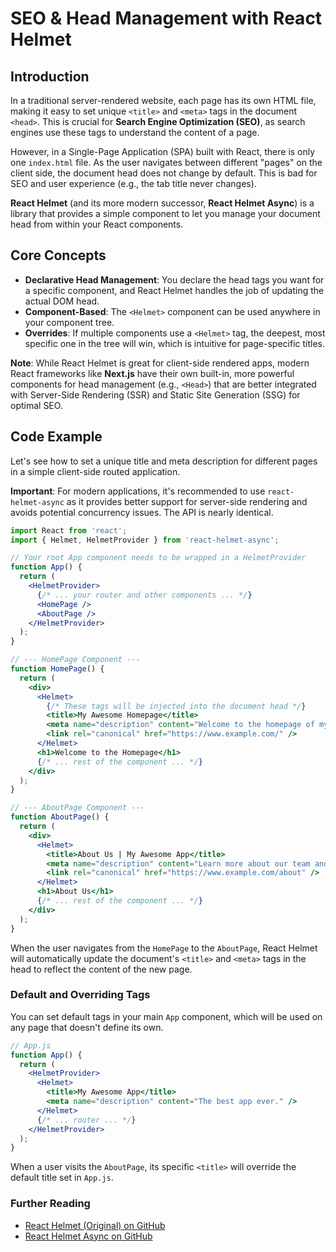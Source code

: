 # SEO & Head Management with React Helmet

## Introduction

In a traditional server-rendered website, each page has its own HTML file, making it easy to set unique `<title>` and `<meta>` tags in the document `<head>`. This is crucial for **Search Engine Optimization (SEO)**, as search engines use these tags to understand the content of a page.

However, in a Single-Page Application (SPA) built with React, there is only one `index.html` file. As the user navigates between different "pages" on the client side, the document head does not change by default. This is bad for SEO and user experience (e.g., the tab title never changes).

**React Helmet** (and its more modern successor, **React Helmet Async**) is a library that provides a simple component to let you manage your document head from within your React components.

## Core Concepts

*   **Declarative Head Management**: You declare the head tags you want for a specific component, and React Helmet handles the job of updating the actual DOM head.
*   **Component-Based**: The `<Helmet>` component can be used anywhere in your component tree.
*   **Overrides**: If multiple components use a `<Helmet>` tag, the deepest, most specific one in the tree will win, which is intuitive for page-specific titles.

**Note**: While React Helmet is great for client-side rendered apps, modern React frameworks like **Next.js** have their own built-in, more powerful components for head management (e.g., `<Head>`) that are better integrated with Server-Side Rendering (SSR) and Static Site Generation (SSG) for optimal SEO.

## Code Example

Let's see how to set a unique title and meta description for different pages in a simple client-side routed application.

**Important**: For modern applications, it's recommended to use `react-helmet-async` as it provides better support for server-side rendering and avoids potential concurrency issues. The API is nearly identical.

```jsx
import React from 'react';
import { Helmet, HelmetProvider } from 'react-helmet-async';

// Your root App component needs to be wrapped in a HelmetProvider
function App() {
  return (
    <HelmetProvider>
      {/* ... your router and other components ... */}
      <HomePage />
      <AboutPage />
    </HelmetProvider>
  );
}

// --- HomePage Component ---
function HomePage() {
  return (
    <div>
      <Helmet>
        {/* These tags will be injected into the document head */}
        <title>My Awesome Homepage</title>
        <meta name="description" content="Welcome to the homepage of my awesome application. Learn all about what we do." />
        <link rel="canonical" href="https://www.example.com/" />
      </Helmet>
      <h1>Welcome to the Homepage</h1>
      {/* ... rest of the component ... */}
    </div>
  );
}

// --- AboutPage Component ---
function AboutPage() {
  return (
    <div>
      <Helmet>
        <title>About Us | My Awesome App</title>
        <meta name="description" content="Learn more about our team and our mission." />
        <link rel="canonical" href="https://www.example.com/about" />
      </Helmet>
      <h1>About Us</h1>
      {/* ... rest of the component ... */}
    </div>
  );
}
```

When the user navigates from the `HomePage` to the `AboutPage`, React Helmet will automatically update the document's `<title>` and `<meta>` tags in the head to reflect the content of the new page.

### Default and Overriding Tags

You can set default tags in your main `App` component, which will be used on any page that doesn't define its own.

```jsx
// App.js
function App() {
  return (
    <HelmetProvider>
      <Helmet>
        <title>My Awesome App</title>
        <meta name="description" content="The best app ever." />
      </Helmet>
      {/* ... router ... */}
    </HelmetProvider>
  );
}
```
When a user visits the `AboutPage`, its specific `<title>` will override the default title set in `App.js`.

<div class="further-reading">
<h3>Further Reading</h3>
<ul>
  <li><a href="https://github.com/nfl/react-helmet" target="_blank" rel="noopener noreferrer">React Helmet (Original) on GitHub</a></li>
  <li><a href="https://github.com/staylor/react-helmet-async" target="_blank" rel="noopener noreferrer">React Helmet Async on GitHub</a></li>
</ul>
</div>
